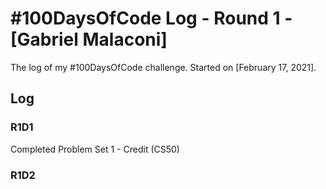 # #100DaysOfCode Log - Round 1 - [Gabriel Malaconi]

The log of my #100DaysOfCode challenge. Started on [February 17, 2021].

## Log

### R1D1 
Completed Problem Set 1 - Credit (CS50)

### R1D2
